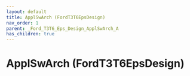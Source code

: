 ```yaml
---
layout: default
title: ApplSwArch (FordT3T6EpsDesign)
nav_order: 1
parent: _Ford_T3T6_Eps_Design_ApplSwArch_A
has_children: true
---
```

# ApplSwArch (FordT3T6EpsDesign)
